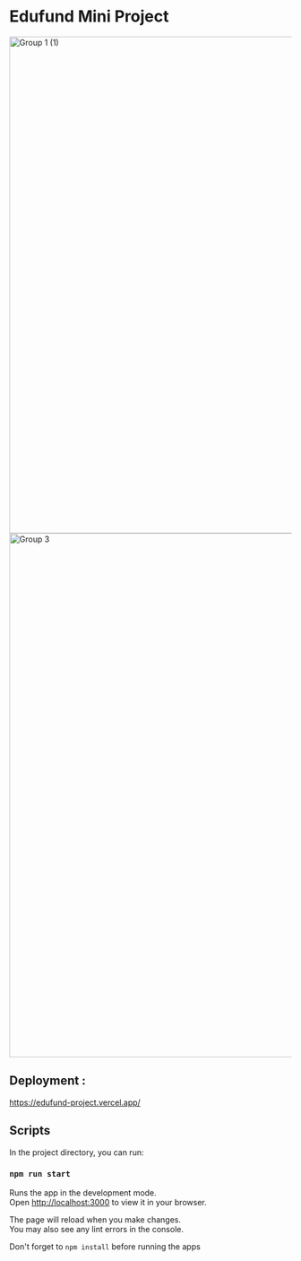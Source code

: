 # Edufund Mini Project

<img width="886" alt="Group 1 (1)" src="https://github.com/haryarrahman14/edufund-project/assets/142674988/7263cc59-2fad-4715-b8d0-81243d886479">


<img width="935" alt="Group 3" src="https://github.com/haryarrahman14/edufund-project/assets/142674988/ce4a92a2-b19b-42e1-9e83-c9f673e95d08">


## Deployment : 

https://edufund-project.vercel.app/

## Scripts

In the project directory, you can run:

### `npm run start`

Runs the app in the development mode.\
Open [http://localhost:3000](http://localhost:3000) to view it in your browser.

The page will reload when you make changes.\
You may also see any lint errors in the console.

Don't forget to `npm install` before running the apps
